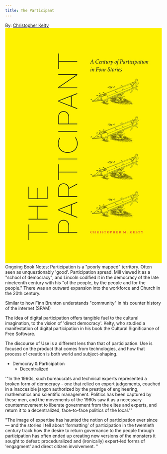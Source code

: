 ```yaml
---
title: The Participant
---
```

By: [Christopher Kelty](https://press.uchicago.edu/ucp/books/book/chicago/P/bo44520895.html)
![](Participant-Image.jpeg)
Ongoing Book Notes:
Participation is a "poorly mapped" territory. Often seen as unquestionably 'good'. Participation spread. Mill viewed it as a "school of democracy", and Lincoln codified it in the democracy of the late nineteenth century with his "of the people, by the people and for the people." There was an outward expansion into the workforce and Church in the 20th century. 

Similar to how Finn Brunton understands "community" in his counter history of the internet (SPAM)

The idea of digital participation offers tangible fuel to the cultural imagination, to the vision of 'direct democracy'. Kelty, who studied a manifestation of digital participation in his book the Cultural Significance of Free Software. 

The discourse of Use is a different lens than that of participation. Use is focused on the product that comes from technologies, and how that process of creation is both world and subject-shaping.

* Democray & Participation
	* Decentralized

'"In the 1960s, such bureaucrats and technical experts represented a broken form of democracy - one that relied on expert judgements, couched in a inaccesible jargon authorized by the prestige of engineering, mathematics and scientific management. Politics has been captured by these men, and the movements of the 1960s saw it as a necessary countermovement to liberate government from the elites and experts, and return it to a decentralized, face-to-face politics of the local."'

"The image of expertise has haunted the notion of participation ever since — and the stories I tell about 'formatting' of participation in the twentieth century track how the desire to return governance to the people through participation has often ended up creating new versions of the monsters it sought to defeat: proceduralized and (ironically) expert-led forms of 'engagment' and direct citizen involvement. "
